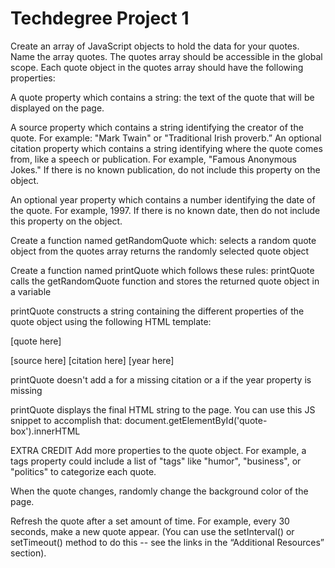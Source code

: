 # Techdegree Project 1

Create an array of JavaScript objects to hold the data for your quotes. Name the array quotes. The quotes array should be accessible in the global scope.
Each quote object in the quotes array should have the following properties:

A quote property which contains a string: the text of the quote that will be displayed on the page.

A source property which contains a string identifying the creator of the quote. For example: "Mark Twain" or "Traditional Irish proverb.”
An optional citation property which contains a string identifying where the quote comes from, like a speech or publication. For example, "Famous Anonymous Jokes." If there is no known publication, do not include this property on the object.

An optional year property which contains a number identifying the date of the quote. For example, 1997. If there is no known date, then do not include this property on the object.

Create a function named getRandomQuote which:
selects a random quote object from the quotes array
returns the randomly selected quote object

Create a function named printQuote which follows these rules:
printQuote calls the getRandomQuote function and stores the returned quote object in a variable

printQuote constructs a string containing the different properties of the quote object using the following HTML template:
<p class="quote"> [quote here] </p>
<p class="source"> [source here]
  <span class="citation"> [citation here] </span>
  <span class="year"> [year here] </span>
</p>

printQuote doesn't add a <span class="citation"> for a missing citation or a <span class="year"> if the year property is missing

printQuote displays the final HTML string to the page. You can use this JS snippet to accomplish that: document.getElementById('quote-box').innerHTML

EXTRA CREDIT
Add more properties to the quote object. For example, a tags property could include a list of "tags" like "humor", "business", or "politics" to categorize each quote.

When the quote changes, randomly change the background color of the page.

Refresh the quote after a set amount of time. For example, every 30 seconds, make a new quote appear. (You can use the setInterval() or setTimeout() method to do this -- see the links in the “Additional Resources” section).
